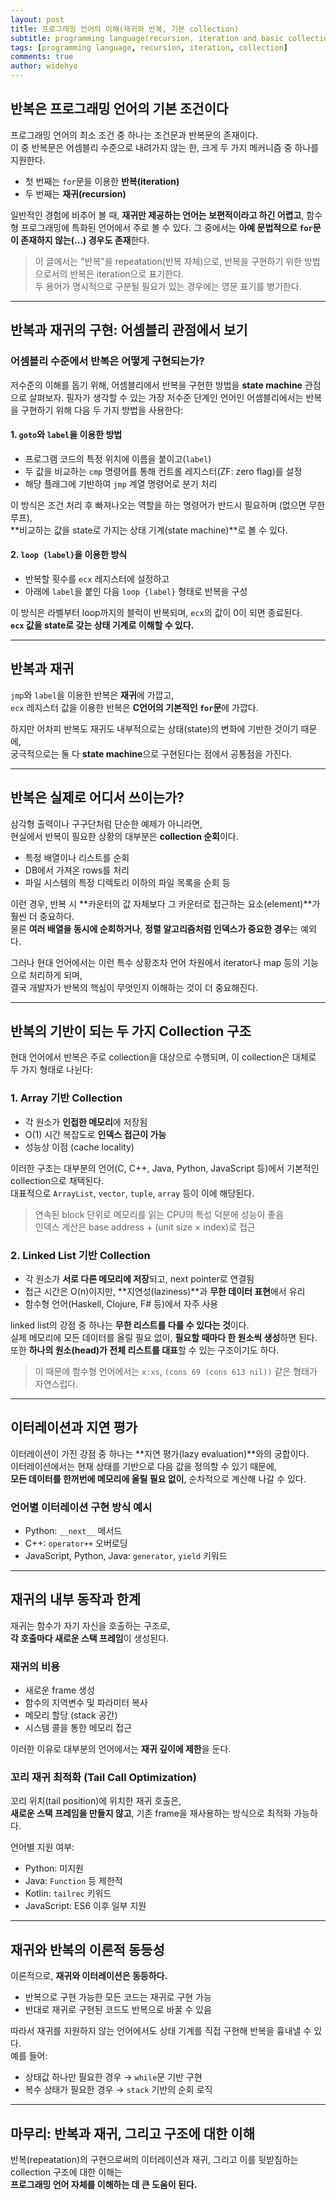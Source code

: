 ```yaml
---
layout: post
title: 프로그래밍 언어의 이해(재귀와 반복, 기본 collection)
subtitle: programming language(recursion, iteration and basic collection)
tags: [programming language, recursion, iteration, collection]
comments: true
author: widehyo
---
```


## 반복은 프로그래밍 언어의 기본 조건이다

프로그래밍 언어의 최소 조건 중 하나는 조건문과 반복문의 존재이다.  
이 중 반복문은 어셈블리 수준으로 내려가지 않는 한, 크게 두 가지 메커니즘 중 하나를 지원한다.

- 첫 번째는 `for`문을 이용한 **반복(iteration)**
- 두 번째는 **재귀(recursion)**

일반적인 경험에 비추어 볼 때, **재귀만 제공하는 언어는 보편적이라고 하긴 어렵고**, 함수형 프로그래밍에 특화된 언어에서 주로 볼 수 있다. 그 중에서는 **아예 문법적으로 `for`문이 존재하지 않는(...) 경우도 존재**한다.

> 이 글에서는 "반복"을 repeatation(반복 자체)으로, 반복을 구현하기 위한 방법으로서의 반복은 iteration으로 표기한다.  
> 두 용어가 명시적으로 구분될 필요가 있는 경우에는 영문 표기를 병기한다.

---

## 반복과 재귀의 구현: 어셈블리 관점에서 보기

### 어셈블리 수준에서 반복은 어떻게 구현되는가?

저수준의 이해를 돕기 위해, 어셈블리에서 반복을 구현한 방법을 **state machine** 관점으로 살펴보자. 필자가 생각할 수 있는 가장 저수준 단계인 언어인 어셈블리에서는 반복을 구현하기 위해 다음 두 가지 방법을 사용한다:

#### 1. `goto`와 `label`을 이용한 방법

- 프로그램 코드의 특정 위치에 이름을 붙이고(`label`)
- 두 값을 비교하는 `cmp` 명령어를 통해 컨트롤 레지스터(ZF: zero flag)를 설정
- 해당 플래그에 기반하여 `jmp` 계열 명령어로 분기 처리

이 방식은 조건 처리 후 빠져나오는 역할을 하는 명령어가 반드시 필요하며 (없으면 무한 루프),  
**비교하는 값을 state로 가지는 상태 기계(state machine)**로 볼 수 있다.

#### 2. `loop {label}`을 이용한 방식

- 반복할 횟수를 `ecx` 레지스터에 설정하고
- 아래에 `label`을 붙인 다음 `loop {label}` 형태로 반복을 구성

이 방식은 라벨부터 loop까지의 블럭이 반복되며, `ecx`의 값이 0이 되면 종료된다.  
**`ecx` 값을 state로 갖는 상태 기계로 이해할 수 있다.**

---

## 반복과 재귀

`jmp`와 `label`을 이용한 반복은 **재귀**에 가깝고,  
`ecx` 레지스터 값을 이용한 반복은 **C언어의 기본적인 `for`문**에 가깝다.

하지만 어차피 반복도 재귀도 내부적으로는 상태(state)의 변화에 기반한 것이기 때문에,  
궁극적으로는 둘 다 **state machine**으로 구현된다는 점에서 공통점을 가진다.

---

## 반복은 실제로 어디서 쓰이는가?

삼각형 출력이나 구구단처럼 단순한 예제가 아니라면,  
현실에서 반복이 필요한 상황의 대부분은 **collection 순회**이다.

- 특정 배열이나 리스트를 순회
- DB에서 가져온 rows를 처리
- 파일 시스템의 특정 디렉토리 이하의 파일 목록을 순회 등

이런 경우, 반복 시 **카운터의 값 자체보다 그 카운터로 접근하는 요소(element)**가 훨씬 더 중요하다.  
물론 **여러 배열을 동시에 순회하거나**, **정렬 알고리즘처럼 인덱스가 중요한 경우**는 예외다.

그러나 현대 언어에서는 이런 특수 상황조차 언어 차원에서 iterator나 map 등의 기능으로 처리하게 되며,  
결국 개발자가 반복의 핵심이 무엇인지 이해하는 것이 더 중요해진다.

---

## 반복의 기반이 되는 두 가지 Collection 구조

현대 언어에서 반복은 주로 collection을 대상으로 수행되며, 이 collection은 대체로 두 가지 형태로 나뉜다:

### 1. Array 기반 Collection

- 각 원소가 **인접한 메모리**에 저장됨
- O(1) 시간 복잡도로 **인덱스 접근이 가능**
- 성능상 이점 (cache locality)

이러한 구조는 대부분의 언어(C, C++, Java, Python, JavaScript 등)에서 기본적인 collection으로 채택된다.  
대표적으로 `ArrayList`, `vector`, `tuple`, `array` 등이 이에 해당된다.

> 연속된 block 단위로 메모리를 읽는 CPU의 특성 덕분에 성능이 좋음  
> 인덱스 계산은 base address + (unit size × index)로 접근

### 2. Linked List 기반 Collection

- 각 원소가 **서로 다른 메모리에 저장**되고, next pointer로 연결됨
- 접근 시간은 O(n)이지만, **지연성(laziness)**과 **무한 데이터 표현**에서 유리
- 함수형 언어(Haskell, Clojure, F# 등)에서 자주 사용

linked list의 강점 중 하나는 **무한 리스트를 다룰 수 있다는 것**이다.  
실제 메모리에 모든 데이터를 올릴 필요 없이, **필요할 때마다 한 원소씩 생성**하면 된다.  
또한 **하나의 원소(head)가 전체 리스트를 대표**할 수 있는 구조이기도 하다.

> 이 때문에 함수형 언어에서는 `x:xs`, `(cons 69 (cons 613 nil))` 같은 형태가 자연스럽다.

---

## 이터레이션과 지연 평가

이터레이션이 가진 강점 중 하나는 **지연 평가(lazy evaluation)**와의 궁합이다.  
이터레이션에서는 현재 상태를 기반으로 다음 값을 정의할 수 있기 때문에,  
**모든 데이터를 한꺼번에 메모리에 올릴 필요 없이**, 순차적으로 계산해 나갈 수 있다.

### 언어별 이터레이션 구현 방식 예시

- Python: `__next__` 메서드
- C++: `operator++` 오버로딩
- JavaScript, Python, Java: `generator`, `yield` 키워드

---

## 재귀의 내부 동작과 한계

재귀는 함수가 자기 자신을 호출하는 구조로,  
**각 호출마다 새로운 스택 프레임**이 생성된다.

### 재귀의 비용

- 새로운 frame 생성
- 함수의 지역변수 및 파라미터 복사
- 메모리 할당 (stack 공간)
- 시스템 콜을 통한 메모리 접근

이러한 이유로 대부분의 언어에서는 **재귀 깊이에 제한**을 둔다.

### 꼬리 재귀 최적화 (Tail Call Optimization)

꼬리 위치(tail position)에 위치한 재귀 호출은,  
**새로운 스택 프레임을 만들지 않고**, 기존 frame을 재사용하는 방식으로 최적화 가능하다.

언어별 지원 여부:

- Python: 미지원
- Java: `Function` 등 제한적
- Kotlin: `tailrec` 키워드
- JavaScript: ES6 이후 일부 지원

---

## 재귀와 반복의 이론적 동등성

이론적으로, **재귀와 이터레이션은 동등하다.**

- 반복으로 구현 가능한 모든 코드는 재귀로 구현 가능
- 반대로 재귀로 구현된 코드도 반복으로 바꿀 수 있음

따라서 재귀를 지원하지 않는 언어에서도 상태 기계를 직접 구현해 반복을 흉내낼 수 있다.  
예를 들어:

- 상태값 하나만 필요한 경우 → `while`문 기반 구현  
- 복수 상태가 필요한 경우 → `stack` 기반의 순회 로직

---

## 마무리: 반복과 재귀, 그리고 구조에 대한 이해

반복(repeatation)의 구현으로써의 이터레이션과 재귀, 그리고 이를 뒷받침하는 collection 구조에 대한 이해는  
**프로그래밍 언어 자체를 이해하는 데 큰 도움이 된다.**
